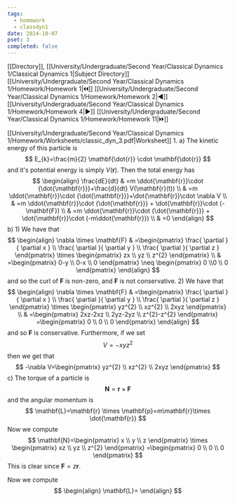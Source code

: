 ```yaml
---
tags:
  - homework
  - classdyn1
date: 2024-10-07
pset: 3
completed: false
---
```

[[Directory]], [[University/Undergraduate/Second Year/Classical Dynamics 1/Classical Dynamics 1|Subject Directory]]
[[University/Undergraduate/Second Year/Classical Dynamics 1/Homework/Homework 1|🞀🞀]] [[University/Undergraduate/Second Year/Classical Dynamics 1/Homework/Homework 2|◀]] [[University/Undergraduate/Second Year/Classical Dynamics 1/Homework/Homework 4|▶]] [[University/Undergraduate/Second Year/Classical Dynamics 1/Homework/Homework 11|🞂🞂]]

[[University/Undergraduate/Second Year/Classical Dynamics 1/Homework/Worksheets/classic_dyn_3.pdf|Worksheet]]
1. 
a)
The kinetic energy of this particle is
$$
E_{k}=\frac{m}{2} \mathbf{\dot{r}} \cdot \mathbf{\dot{r}}
$$
and it's potential energy is simply ${} V(\mathbf{r}) {}$. Then the total energy has
$$
\begin{align}
 \frac{dE}{dt}  & =m \ddot{\mathbf{r}}\cdot {\dot{\mathbf{r}}}+\frac{d}{dt} V(\mathbf{r}(t))   \\
 & =m \ddot{\mathbf{r}}\cdot {\dot{\mathbf{r}}}+\dot{\mathbf{r}}\cdot \nabla V \\
 & =m \ddot{\mathbf{r}}\cdot {\dot{\mathbf{r}}} + \dot{\mathbf{r}}\cdot (-\mathbf{F}) \\
& =m \ddot{\mathbf{r}}\cdot {\dot{\mathbf{r}}} + \dot{\mathbf{r}}\cdot (-m\ddot{\mathbf{r}}) \\
 & =0
 \end{align}
$$
b)
1) 
We have that
$$
\begin{align}
\nabla \times \mathbf{F} & =\begin{pmatrix} \frac{ \partial  }{ \partial x }  \\ \frac{ \partial  }{ \partial y }  \\ \frac{ \partial  }{ \partial z }  \end{pmatrix} \times \begin{pmatrix} zx \\ yz \\ z^{2} \end{pmatrix}  \\
 & =\begin{pmatrix} 0-y \\ 0-x \\ 0 \end{pmatrix} \neq \begin{pmatrix} 0 \\0 \\ 0 \end{pmatrix} 
\end{align}
$$
and so the curl of $\mathbf{F}$ is non-zero, and $\mathbf{F} {}$ is not conservative. 
2) 
We have that 
$$
\begin{align}
\nabla \times \mathbf{F} & =\begin{pmatrix} \frac{ \partial  }{ \partial x }  \\
\frac{ \partial  }{ \partial y }  \\
\frac{ \partial  }{ \partial z } \end{pmatrix} \times \begin{pmatrix} yz^{2} \\ xz^{2} \\ 2xyz \end{pmatrix}  \\
  & =\begin{pmatrix} 2xz-2xz \\ 2yz-2yz \\ z^{2}-z^{2} \end{pmatrix}  =\begin{pmatrix} 0 \\ 0 \\ 0 \end{pmatrix} 
\end{align}
$$
and so $\mathbf{F} {}$ is conservative. Furthermore, if we set
$$
V=-xyz^{2}
$$
then we get that
$$
-\nabla V=\begin{pmatrix} yz^{2} \\ xz^{2} \\ 2xyz \end{pmatrix} 
$$
c)
The torque of a particle is 
$$
\mathbf{N}=\mathbf{r} \times \mathbf{F}
$$
and the angular momentum is
$$
\mathbf{L}=\mathbf{r} \times \mathbf{p}=m\mathbf{r}\times \dot{\mathbf{r}}
$$
Now we compute
$$
\mathbf{N}=\begin{pmatrix} x \\ y \\ z \end{pmatrix} \times \begin{pmatrix} xz \\ yz \\ z^{2} \end{pmatrix} =\begin{pmatrix} 0 \\ 0 \\ 0 \end{pmatrix} 
$$
This is clear since ${} \mathbf{F}=z\mathbf{r} {}$. 

Now we compute
$$
\begin{align}
\mathbf{L}=
\end{align}
$$